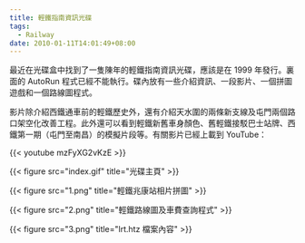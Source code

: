```yaml
---
title: 輕鐵指南資訊光碟
tags:
  - Railway
date: 2010-01-11T14:01:49+08:00
---
```


最近在光碟盒中找到了一隻陳年的輕鐵指南資訊光碟，應該是在 1999 年發行。裏面的 AutoRun 程式已經不能執行。碟內放有一些介紹資訊、一段影片、一個拼圖遊戲和一個路線圖程式。

影片除介紹西鐵通車前的輕鐵歷史外，還有介紹天水圍的兩條新支線及屯門兩個路口架空化改善工程。此外還可以看到輕鐵新舊車身顏色、舊輕鐵接駁巴士站牌、西鐵第一期（屯門至南昌）的模擬片段等。有關影片已經上載到 YouTube：

{{< youtube mzFyXG2vKzE >}}

{{< figure src="index.gif" title="光碟主頁" >}}

{{< figure src="1.png" title="輕鐵兆康站相片拼圖" >}}

{{< figure src="2.png" title="輕鐵路線圖及車費查詢程式" >}}

{{< figure src="3.png" title="lrt.htz 檔案內容" >}}
